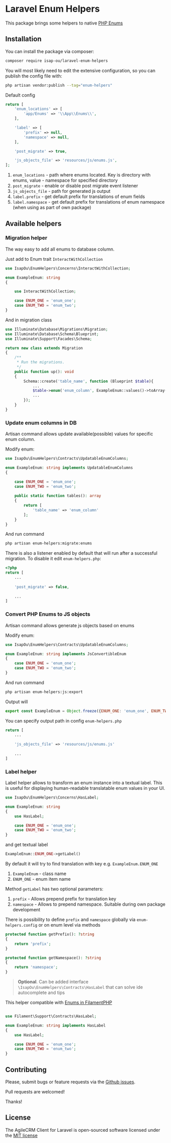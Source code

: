 # Laravel Enum Helpers

This package brings some helpers to native [PHP Enums](https://www.php.net/manual/en/language.enumerations.basics.php)


## Installation

You can install the package via composer:

```bash
composer require isap-ou/laravel-enum-helpers
```

You will most likely need to edit the extensive configuration, so you can publish the config file with:

```bash
php artisan vendor:publish --tag="enum-helpers"
```

Default config

```php
return [
    'enum_locations' => [
        'app/Enums' => '\\App\\Enums\\',
    ],

    'label' => [
        'prefix' => null,
        'namespace' => null,
    ],

    'post_migrate' => true,

    'js_objects_file' => 'resources/js/enums.js',
];
```

1. `enum_locations` - path where enums located. Key is directory with enums, value - namespace for specified directory
2. `post_migrate` - enable or disable post migrate event listener
3. `js_objects_file` - path for generated js output
4. `label.prefix` - get default prefix for translations of enum fields
5. `label.namespace` - get default prefix for translations of enum namespace (when using as part of own package)

## Available helpers
### Migration helper

The way easy to add all enums to database column. 

Just add to Enum trait `InteractWithCollection`
```php
use IsapOu\EnumHelpers\Concerns\InteractWithCollection;

enum ExampleEnum: string
{

    use InteractWithCollection;

    case ENUM_ONE = 'enum_one';
    case ENUM_TWO = 'enum_two';
}
```

And in migration class

```php
use Illuminate\Database\Migrations\Migration;
use Illuminate\Database\Schema\Blueprint;
use Illuminate\Support\Facades\Schema;

return new class extends Migration
{
    /**
     * Run the migrations.
     */
    public function up(): void
    {
        Schema::create('table_name', function (Blueprint $table){
            ...
            $table->enum('enum_column', ExampleEnum::values()->toArray());
            ...
        });
    }
}
```

### Update enum columns in DB

Artisan command allows update available(possible) values for specific enum column.

Modify enum:

```php
use IsapOu\EnumHelpers\Contracts\UpdatableEnumColumns;

enum ExampleEnum: string implements UpdatableEnumColumns
{

    case ENUM_ONE = 'enum_one';
    case ENUM_TWO = 'enum_two';
    
    public static function tables(): array
    {
        return [
            'table_name' => 'enum_column'
        ];
    }
}
```

And run command

```bash
php artisan enum-helpers:migrate:enums
```

There is also a listener enabled by default that will run after a successful migration. 
To disable it edit `enum-helpers.php`: 

```php
<?php 
return [
    ...
    
    'post_migrate' => false,
    
    ...
]
```


### Convert PHP Enums to JS objects

Artisan command allows generate js objects based on enums


Modify enum:

```php
use IsapOu\EnumHelpers\Contracts\UpdatableEnumColumns;

enum ExampleEnum: string implements JsConvertibleEnum
{
    case ENUM_ONE = 'enum_one';
    case ENUM_TWO = 'enum_two';
}
```
And run command

```bash
php artisan enum-helpers:js:export
```

Output will

```js
export const ExampleEnum = Object.freeze({ENUM_ONE: 'enum_one', ENUM_TWO: 'enum_two'})
```

You can specify output path in config `enum-helpers.php`

```php
return [
    ...
    
    'js_objects_file' => 'resources/js/enums.js'
    
    ...
]
```

### Label helper

Label helper allows to transform an enum instance into a textual label. 
This is useful for displaying human-readable translatable enum values in your UI.

```php
use IsapOu\EnumHelpers\Concerns\HasLabel;

enum ExampleEnum: string
{
    use HasLabel;

    case ENUM_ONE = 'enum_one';
    case ENUM_TWO = 'enum_two';
}
```

and get textual label 

```php
ExampleEnum::ENUM_ONE->getLabel()
```

By default it will try to find translation with key e.g. `ExampleEnum.ENUM_ONE`
1. `ExampleEnum` - class name
2. `ENUM_ONE` - enum item name

Method `getLabel` has two optional parameters:
1. `prefix` - Allows prepend prefix for translation key
2. `namespace` - Allows to prepend namespace. Suitable during own package development

There is possibility to define `prefix` and `namespace` globally via `enum-helpers.config` or on enum level via methods 

```php
protected function getPrefix(): ?string
{
    return 'prefix';
}

protected function getNamespace(): ?string
{
    return 'namespace';
}
```

> **Optional**. Can be added interface `\IsapOu\EnumHelpers\Contracts\HasLabel` that can solve ide autocomplete and tips

This helper compatible with [Enums in FilamentPHP](https://filamentphp.com/docs/3.x/support/enums)

```php

use Filament\Support\Contracts\HasLabel;

enum ExampleEnum: string implements HasLabel
{
    use HasLabel;

    case ENUM_ONE = 'enum_one';
    case ENUM_TWO = 'enum_two';
}
```

## Contributing

Please, submit bugs or feature requests via the [Github issues](https://github.com/isap-ou/laravel-enum-helpers/issues).

Pull requests are welcomed!

Thanks!

## License

The AgileCRM Client for Laravel is open-sourced software licensed under the [MIT license](http://opensource.org/licenses/MIT)


